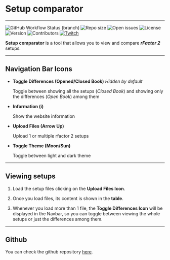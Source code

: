 # Setup comparator

---

![GitHub Workflow Status (branch)](https://img.shields.io/github/workflow/status/Sergih28/setup-comparator/Build/dev?style=flat-square)
![Repo size](https://img.shields.io/github/repo-size/sergih28/setup-comparator?style=flat-square)
![Open issues](https://img.shields.io/github/issues/sergih28/setup-comparator?style=flat-square)
![License](https://img.shields.io/github/license/sergih28/setup-comparator?style=flat-square)
![Version](https://img.shields.io/github/package-json/v/sergih28/setup-comparator?style=flat-square&sort=semver)
![Contributors](https://img.shields.io/github/contributors/sergih28/setup-comparator?style=flat-square)
[![Twitch](https://img.shields.io/twitch/status/sergi28tv?style=flat-square)][twitch]

**Setup comparator** is a tool that allows you to view and compare ***rFactor 2*** setups.

---

## Navigation Bar Icons

- **Toggle Differences (Opened/Closed Book)** *Hidden by default*

  Toggle between showing all the setups (*Closed Book*) and showing only the differences (*Open Book*) among them

- **Information (i)**

  Show the website information

- **Upload Files (Arrow Up)**

  Upload 1 or multiple rfactor 2 setups

- **Toggle Theme (Moon/Sun)**

  Toggle between light and dark theme

---

## Viewing setups

1. Load the setup files clicking on the **Upload Files Icon**.

1. Once you load files, its content is shown in the **table**.

1. Whenever you load more than 1 file, the **Toggle Differences Icon** will be displayed in the Navbar, so you can toggle between viewing the whole setups or just the differences among them.

---

## Github

You can check the github repository [here](https://github.com/Sergih28/setup-comparator).

[twitch]: https://www.twitch.tv/sergi28tv

